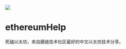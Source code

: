 ![](https://travis-ci.org/mochain/ethereumhelp.svg?branch=master)

# ethereumHelp
死磕以太坊，来自磨链技术社区最好的中文以太坊技术分享。

